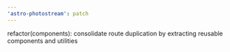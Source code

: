 ```yaml
---
'astro-photostream': patch
---
```


refactor(components): consolidate route duplication by extracting reusable components and utilities
